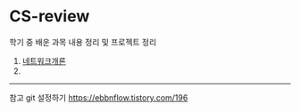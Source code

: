 # CS-review

학기 중 배운 과목 내용 정리 및 프로젝트 정리

1. [네트워크개론](https://github.com/jun4021/CS-review/Network)
2. 

--------
참고
git 설정하기
https://ebbnflow.tistory.com/196
